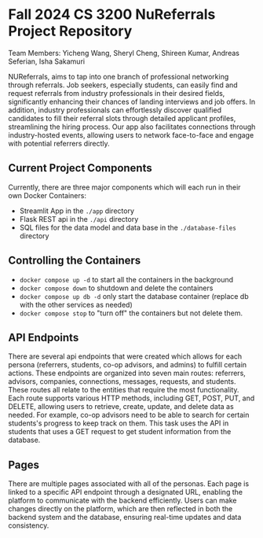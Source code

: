 # Fall 2024 CS 3200 NuReferrals Project Repository
Team Members: Yicheng Wang, Sheryl Cheng, Shireen Kumar, Andreas Seferian, Isha Sakamuri

NUReferrals, aims to tap into one branch of professional networking through referrals. Job seekers, especially students, can easily find and request referrals from industry professionals in their desired fields, significantly enhancing their chances of landing interviews and job offers. In addition, industry professionals can effortlessly discover qualified candidates to fill their referral slots through detailed applicant profiles, streamlining the hiring process. Our app also facilitates connections through industry-hosted events, allowing users to network face-to-face and engage with potential referrers directly.


## Current Project Components

Currently, there are three major components which will each run in their own Docker Containers:

- Streamlit App in the `./app` directory
- Flask REST api in the `./api` directory
- SQL files for the data model and data base in the `./database-files` directory


## Controlling the Containers

- `docker compose up -d` to start all the containers in the background
- `docker compose down` to shutdown and delete the containers
- `docker compose up db -d` only start the database container (replace db with the other services as needed)
- `docker compose stop` to "turn off" the containers but not delete them. 

## API Endpoints
There are several api endpoints that were created which allows for each persona (referrers, students, co-op advisors, and admins) to fulfill certain actions. These endpoints are organized into seven main routes: referrers, advisors, companies, connections, messages, requests, and students. These routes all relate to the entities that require the most functionality. Each route supports various HTTP methods, including GET, POST, PUT, and DELETE, allowing users to retrieve, create, update, and delete data as needed. For example, co-op advisors need to be able to search for certain students's progress to keep track on them. This task uses the API in students that uses a GET request to get student information from the database.

## Pages
There are multiple pages associated with all of the personas. Each page is linked to a specific API endpoint through a designated URL, enabling the platform to communicate with the backend efficiently. Users can make changes directly on the platform, which are then reflected in both the backend system and the database, ensuring real-time updates and data consistency.
